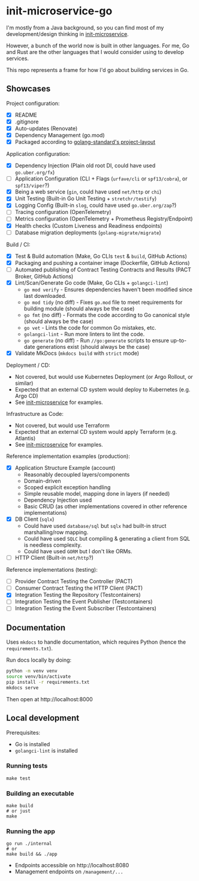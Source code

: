 # init-microservice-go

I'm mostly from a Java background, so you can find most of my development/design thinking
in [init-microservice](https://github.com/harmelodic/init-microservice).

However, a bunch of the world now is built in other languages. For me, Go and Rust are the other languages that I would
consider using to develop services.

This repo represents a frame for how I'd go about building services in Go.

## Showcases

Project configuration:

- [x] README
- [x] .gitignore
- [x] Auto-updates (Renovate)
- [x] Dependency Management (go.mod)
- [x] Packaged according to [golang-standard's project-layout](https://github.com/golang-standards/project-layout)

Application configuration:

- [x] Dependency Injection (Plain old root DI, could have used `go.uber.org/fx`)
- [ ] Application Configuration (CLI + Flags (`urfave/cli` or `spf13/cobra`), or `spf13/viper`?)
- [x] Being a web service (`gin`, could have used `net/http` or `chi`)
- [x] Unit Testing (Built-in Go Unit Testing + `stretchr/testify`)
- [x] Logging Config (Built-in `slog`, could have used `go.uber.org/zap`?)
- [ ] Tracing configuration (OpenTelemetry)
- [ ] Metrics configuration (OpenTelemetry + Prometheus Registry/Endpoint)
- [x] Health checks (Custom Liveness and Readiness endpoints)
- [ ] Database migration deployments (`golang-migrate/migrate`)

Build / CI:

- [x] Test & Build automation (Make, Go CLIs `test` & `build`, GitHub Actions)
- [x] Packaging and pushing a container image (Dockerfile, GitHub Actions)
- [ ] Automated publishing of Contract Testing Contracts and Results (PACT Broker, GitHub Actions)
- [x] Lint/Scan/Generate Go code (Make, Go CLIs + `golangci-lint`)
    - `go mod verify` - Ensures dependencies haven't been modified since last downloaded.
    - `go mod tidy` (no diff) - Fixes `go.mod` file to meet requirements for building module (should always be the case)
    - `go fmt` (no diff) - Formats the code according to Go canonical style (should always be the case)
    - `go vet` - Lints the code for common Go mistakes, etc.
    - `golangci-lint` - Run more linters to lint the code.
    - `go generate` (no diff) - Run `//go:generate` scripts to ensure up-to-date generations exist (should always be the
      case)
- [x] Validate MkDocs (`mkdocs build` with `strict` mode)

Deployment / CD:

- Not covered, but would use Kubernetes Deployment (or Argo Rollout, or similar)
- Expected that an external CD system would deploy to Kubernetes (e.g. Argo CD)
- See [init-microservice](https://github.com/harmelodic/init-microservice) for examples.

Infrastructure as Code:

- Not covered, but would use Terraform
- Expected that an external CD system would apply Terraform (e.g. Atlantis)
- See [init-microservice](https://github.com/harmelodic/init-microservice) for examples.

Reference implementation examples (production):

- [x] Application Structure Example (account)
    - Reasonably decoupled layers/components
    - Domain-driven
    - Scoped explicit exception handling
    - Simple reusable model, mapping done in layers (if needed)
    - Dependency Injection used
    - Basic CRUD (as other implementations covered in other reference implementations)
- [x] DB Client (`sqlx`)
    - Could have used `database/sql` but `sqlx` had built-in struct marshalling/row mapping.
    - Could have used `SQLC` but compiling & generating a client from SQL is needless complexity.
    - Could have used `GORM` but I don't like ORMs.
- [ ] HTTP Client (Built-in `net/http`?)

Reference implementations (testing):

- [ ] Provider Contract Testing the Controller (PACT)
- [ ] Consumer Contract Testing the HTTP Client (PACT)
- [x] Integration Testing the Repository (Testcontainers)
- [ ] Integration Testing the Event Publisher (Testcontainers)
- [ ] Integration Testing the Event Subscriber (Testcontainers)

## Documentation

Uses `mkdocs` to handle documentation, which requires Python (hence the `requirements.txt`).

Run docs locally by doing:

```bash
python -m venv venv
source venv/bin/activate
pip install -r requirements.txt
mkdocs serve
```

Then open at http://localhost:8000

## Local development

Prerequisites:

- Go is installed
- `golangci-lint` is installed

### Running tests

```shell
make test
```

### Building an executable

```shell
make build
# or just
make
```

### Running the app

```shell
go run ./internal
# or
make build && ./app
```

- Endpoints accessible on http://localhost:8080
- Management endpoints on `/management/...`
